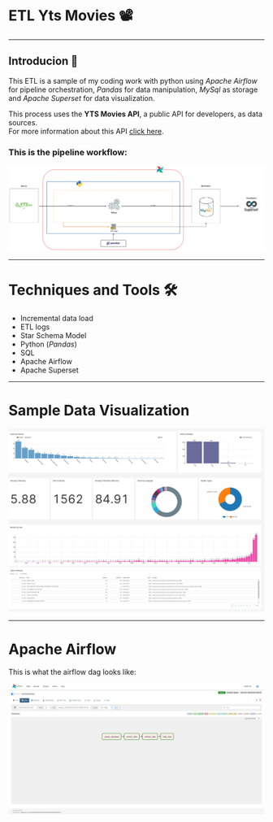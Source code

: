 # ETL Yts Movies 📽️
---
## Introducion 📑
This ETL is a sample of my coding work with python using *Apache Airflow* for pipeline orchestration, *Pandas* for data manipulation, *MySql* as storage and *Apache Superset* for data visualization.

This process uses the **YTS Movies API**, a public API for developers, as data sources.<br>
For more information about this API [click here](https://yts.torrentbay.to/api).

### This is the pipeline workflow:
![](Docs/Screenshot/diagram_pipeline.png)

---
# Techniques and Tools 🛠️

- Incremental data load
- ETL logs
- Star Schema Model
- Python (*Pandas*)
- SQL
- Apache Airflow
- Apache Superset

---
# Sample Data Visualization
![](Docs/Screenshot/superset-dashboard.jpg)

---

# Apache Airflow
This is what the airflow dag looks like:

![](Docs/Screenshot/airflow-pipeline.jpeg)